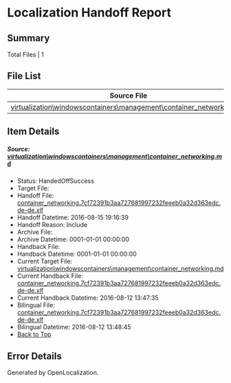 # <a name='report-top'></a> Localization Handoff Report

## Summary
 Total Files | 1

## File List
 Source File | Status | Details 
 ----------- | ------ | ------- 
 [virtualization\windowscontainers\management\container_networking.md](https://github.com/Microsoft/Virtualization-Documentation-Private/blob/c412171773e9c66569eab2252b5adfc187eedafd/virtualization/windowscontainers/management/container_networking.md) | HandedOffSuccess | [Details](#eb7d2c25d929cb51abfad17c26a89105f6574a48251)

## Item Details
##### <a name='eb7d2c25d929cb51abfad17c26a89105f6574a48251'></a> Source: [virtualization\windowscontainers\management\container_networking.md](https://github.com/Microsoft/Virtualization-Documentation-Private/blob/c412171773e9c66569eab2252b5adfc187eedafd/virtualization/windowscontainers/management/container_networking.md)
* Status: HandedOffSuccess
* Target File: 
* Handoff File: [container_networking.7cf72391b3aa727681997232feeeb0a32d363edc.de-de.xlf](https://github.com/Microsoft/Virtualization-Documentation-Private.handoff/blob/48ae3c6d122fe4f9f03806e37b245dbfe0ebea7b/ol-handoff/Microsoft/Virtualization-Documentation-Private.de-de/live/container_networking.7cf72391b3aa727681997232feeeb0a32d363edc.de-de.xlf)
* Handoff Datetime: 2016-08-15 19:16:39
* Handoff Reason: Include
* Archive File: 
* Archive Datetime: 0001-01-01 00:00:00
* Handback File: 
* Handback Datetime: 0001-01-01 00:00:00
* Current Target File: [virtualization\windowscontainers\management\container_networking.md](https://github.com/Microsoft/Virtualization-Documentation-Private.de-de/blob/9d9fafeb7c5a7cfd2e991ededabe2fc5d7653f98/virtualization/windowscontainers/management/container_networking.md)
* Current Handback File: [container_networking.7cf72391b3aa727681997232feeeb0a32d363edc.de-de.xlf](https://github.com/Microsoft/Virtualization-Documentation-Private.handback/blob/6a55c0bf01861f09917d790c56283abbe90915f4/ol-handback/Microsoft/Virtualization-Documentation-Private.de-de/live/container_networking.7cf72391b3aa727681997232feeeb0a32d363edc.de-de.xlf)
* Current Handback Datetime: 2016-08-12 13:47:35
* Bilingual File: [container_networking.7cf72391b3aa727681997232feeeb0a32d363edc.de-de.xlf](https://github.com/Microsoft/Virtualization-Documentation-Private.handback/blob/6a55c0bf01861f09917d790c56283abbe90915f4/ol-handback/Microsoft/Virtualization-Documentation-Private.de-de/live/container_networking.7cf72391b3aa727681997232feeeb0a32d363edc.de-de.xlf)
* Bilingual Datetime: 2016-08-12 13:48:45
* [Back to Top](#report-top)


## Error Details

Generated by OpenLocalization.
